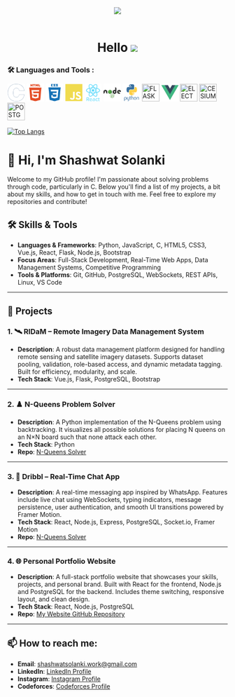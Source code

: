 <div id="header" align="center">
  <img src="https://media.giphy.com/media/M9gbBd9nbDrOTu1Mqx/giphy.gif" width="100"/><br/>
<img src="https://komarev.com/ghpvc/?username=CDragonRanger&style=flat-square&color=blue" alt=""/>
<h1>
  Hello
  <img src="https://media.giphy.com/media/hvRJCLFzcasrR4ia7z/giphy.gif" width="30px"/>
</h1>
</div>

### :hammer_and_wrench: Languages and Tools :

<div>
  <img src="https://github.com/devicons/devicon/blob/master/icons/c/c-line.svg" title="C" **alt="C" width="40" height="40"/>
  <img src="https://github.com/devicons/devicon/blob/master/icons/html5/html5-plain-wordmark.svg" title="HTML5" **alt="HTML5" width="40" height="40"/>
  <img src="https://github.com/devicons/devicon/blob/master/icons/css3/css3-plain-wordmark.svg" title="CSS" **alt="CSS" width="40" height="40"/>
  <img src="https://github.com/devicons/devicon/blob/master/icons/javascript/javascript-plain.svg" title="JS" **alt="JS" width="40" height="40"/>
  <img src="https://github.com/devicons/devicon/blob/master/icons/react/react-original-wordmark.svg" title="REACT" **alt="REACT" width="40" height="40"/>
  <img src="https://github.com/devicons/devicon/blob/master/icons/nodejs/nodejs-original-wordmark.svg" title="NODE" **alt="NODE" width="40" height="40"/>
  <img src="https://github.com/devicons/devicon/blob/master/icons/python/python-original-wordmark.svg" title="PYTHON" **alt="PYTHON" width="40" height="40"/>
  <img src="https://www.pngfind.com/pngs/m/128-1286693_flask-framework-logo-svg-hd-png-download.png" title="FLASK" **alt="FLASK" width="40" height="40"/>
  <img src="https://github.com/devicons/devicon/blob/master/icons/vuejs/vuejs-original.svg" title="VUE" **alt="VUE" width="40" height="40"/>
  <img src="https://miro.medium.com/v2/resize:fit:1200/1*O6KluMvEBZ1cBL3EPo4tig.png" title="ELECTRON" **alt="ELECTRON" width="40" height="40"/>
  <img src="https://technical.ly/wp-content/uploads/2019/09/cesium-circle-1.png" title="CESIUM" **alt="CESIUM" width="40" height="40"/>
  <img src="https://w7.pngwing.com/pngs/441/460/png-transparent-postgresql-plain-wordmark-logo-icon.png" title="POSTGRESQL" **alt="POSTGRESQL" width="40" height="40"/>
</div>

[![Top Langs](https://github-readme-stats.vercel.app/api/top-langs/?username=CDragonRanger&layout=compact&theme=vision-friendly-dark)](https://github.com/anuraghazra/github-readme-stats)

# 👋 Hi, I'm Shashwat Solanki

Welcome to my GitHub profile! I'm passionate about solving problems through code, particularly in C. Below you'll find a list of my projects, a bit about my skills, and how to get in touch with me. Feel free to explore my repositories and contribute!

## 🛠️ Skills & Tools  
- **Languages & Frameworks**: Python, JavaScript, C, HTML5, CSS3, Vue.js, React, Flask, Node.js, Bootstrap  
- **Focus Areas**: Full-Stack Development, Real-Time Web Apps, Data Management Systems, Competitive Programming  
- **Tools & Platforms**: Git, GitHub, PostgreSQL, WebSockets, REST APIs, Linux, VS Code  

---

## 🚀 Projects

### 1. 🛰️ **RIDaM – Remote Imagery Data Management System**  
- **Description**: A robust data management platform designed for handling remote sensing and satellite imagery datasets. Supports dataset pooling, validation, role-based access, and dynamic metadata tagging. Built for efficiency, modularity, and scale.  
- **Tech Stack**: Vue.js, Flask, PostgreSQL, Bootstrap  

---

### 2. ♟️ **N-Queens Problem Solver**  
- **Description**: A Python implementation of the N-Queens problem using backtracking. It visualizes all possible solutions for placing N queens on an N×N board such that none attack each other.  
- **Tech Stack**: Python  
- **Repo**: [N-Queens Solver](https://github.com/CDragonRanger/Python-mini-project)

---

### 3. 💬 **Dribbl – Real-Time Chat App**  
- **Description**: A real-time messaging app inspired by WhatsApp. Features include live chat using WebSockets, typing indicators, message persistence, user authentication, and smooth UI transitions powered by Framer Motion.  
- **Tech Stack**: React, Node.js, Express, PostgreSQL, Socket.io, Framer Motion  
- **Repo**: [N-Queens Solver](https://github.com/CDragonRanger/Dribbl)

---

### 4. 🌐 **Personal Portfolio Website**  
- **Description**: A full-stack portfolio website that showcases your skills, projects, and personal brand. Built with React for the frontend, Node.js and PostgreSQL for the backend. Includes theme switching, responsive layout, and clean design.  
- **Tech Stack**: React, Node.js, PostgreSQL  
- **Repo**: [My Website GitHub Repository](https://github.com/CDragonRanger/MyWebsite)  

---

## 📫 How to reach me:
- **Email**: shashwatsolanki.work@gmail.com
- **LinkedIn**: [LinkedIn Profile](https://www.linkedin.com/in/shashwat-solanki-546337152/)
- **Instagram**: [Instagram Profile](https://www.instagram.com/onshoreapple/)
- **Codeforces**: [Codeforces Profile](https://codeforces.com/profile/OnShoreApple)
